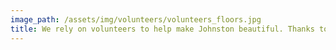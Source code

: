 ```yaml
---
image_path: /assets/img/volunteers/volunteers_floors.jpg
title: We rely on volunteers to help make Johnston beautiful. Thanks to Kurt and Mike for putting in the kitchenette floor!
---
```


